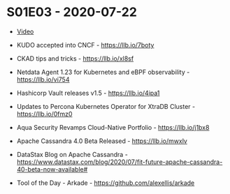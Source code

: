 # S01E03 - 2020-07-22

- [Video](https://youtu.be/IWtEtfpqoRg)

- KUDO accepted into CNCF - https://llb.io/7boty
- CKAD tips and tricks - https://llb.io/xl8sf
- Netdata Agent 1.23 for Kubernetes and eBPF observability - https://llb.io/vi754
- Hashicorp Vault releases v1.5 - https://llb.io/4ipa1
- Updates to Percona Kubernetes Operator for XtraDB Cluster - https://llb.io/0fmz0
- Aqua Security Revamps Cloud-Native Portfolio - https://llb.io/j1bx8
- Apache Cassandra 4.0 Beta Released - https://llb.io/mwxlv
- DataStax Blog on Apache Cassandra - https://www.datastax.com/blog/2020/07/fit-future-apache-cassandra-40-beta-now-available#
- Tool of the Day - Arkade - https://github.com/alexellis/arkade

